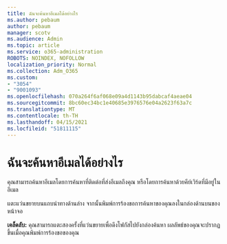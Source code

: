 ```yaml
---
title: ฉันจะค้นหาอีเมลได้อย่างไร
ms.author: pebaum
author: pebaum
manager: scotv
ms.audience: Admin
ms.topic: article
ms.service: o365-administration
ROBOTS: NOINDEX, NOFOLLOW
localization_priority: Normal
ms.collection: Adm_O365
ms.custom:
- "3054"
- "9001093"
ms.openlocfilehash: 070a264f6af068e09a4d1143b95dabcaf4aeae04
ms.sourcegitcommit: 8bc60ec34bc1e40685e3976576e04a2623f63a7c
ms.translationtype: MT
ms.contentlocale: th-TH
ms.lasthandoff: 04/15/2021
ms.locfileid: "51811115"
---
```

# <a name="how-do-i-search-for-an-email"></a>ฉันจะค้นหาอีเมลได้อย่างไร

คุณสามารถค้นหาอีเมลโดยการค้นหาที่ติดต่อที่ส่งอีเมลถึงคุณ หรือโดยการค้นหาด้วยคีย์เวิร์ดที่มีอยู่ในอีเมล

แตะแว่นขยายบนแถบนําทางด้านล่าง จากนั้นพิมพ์การร้องขอการค้นหาของคุณลงในกล่องด้านบนของหน้าจอ 

**เคล็ดลับ:** คุณสามารถแตะสองครั้งที่แว่นขยายเพื่อดึงโฟกัสไปยังกล่องค้นหา ผลลัพธ์ของคุณจะปรากฏขึ้นเมื่อคุณพิมพ์การร้องขอของคุณ 
